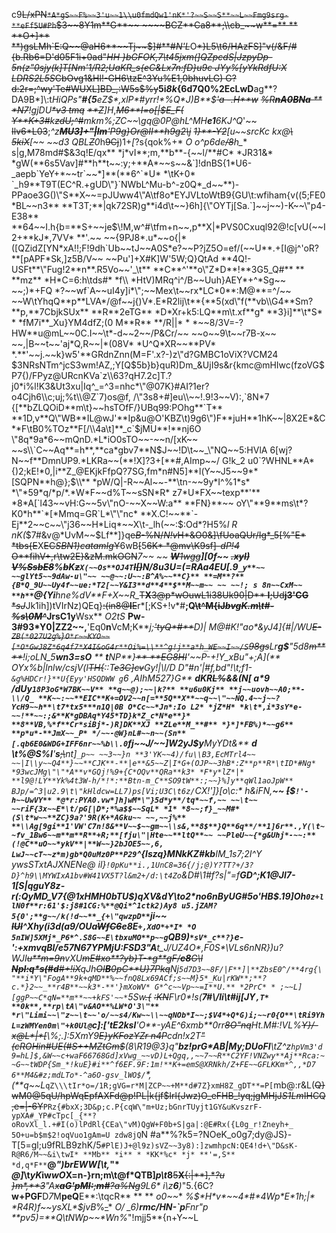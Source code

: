 c9~~L/xPN`*A*gS~~F%~~3'u~~1\\u0fmdQw1'nK*'?~~S~~S**~~L~~Fmg9srg-**eFf5U#Ph`$3~~8Y1m**G**~~ ~~~~BCZ**Ca8**;\\cb_~~w**=** ** **O+]** **)gsLMh`E:Q~~@aH6**~~Tj~~$]#**#*N'L*~~O~~*}L5\t6/HAzFS]\"v(/&F/#{b.Rb6=D'd05F1i+0ad\"*HH }bGFOK,7\t45jxm(]QZpcdS|JzpyDp-5n(z\"0sjy(k]T[Nm'1/R2;UaKR_s{eC&Lx7n:fD}u9c JYy%[yYkRdfU:X LDRS2L5S*CbOvg1&Hl!-GH6\tzE^3Yu%E1,0bhuvLG) G?d:2r=;^wy'Te#WUXL]BD_,:W5s$%y~~**5i*8k*{6d7Q0%2EcLwD**ag**?DA9B*]\\:t*HiQPs\"**#{5**eZ$*,xlP*#yrr!*%Q*J)B**$~~'a -.H**w~~ ~~%R**nA0BNa** ** *N7~~!gjDU~~*v3 tmq~~ ~~**Z~~]H*,*~~M6**I=o[|$E_F(~~ ~~Y**K+3#~~k~~zdU;^#~~*mkm%*;ZC~~\\gq@0P@hL^MH**e1**6KJ^Q*'~~ ~~Ilv6*L03~~;*^*z~~**MU3]+\"|lm**'P9g}Or@II**h9g2\\j~~ ~~1}**-Y2~~[u~~srcK*c kx@~~\\~~ ~~5kiX~~[~~ ~~d3* *QBL~~Z~~0*h~~9Cj~~)1+*[*?s{qok%+* *O* *o^p6de~~/8~~h_** s|g,M78md#$&3q!E/qx** *j*vI**;m,**b**-{~~l/**#C* *JR31&* *gW(**6s5Vav]#**h**t~~:y;+**A*~~s~~&`]!dnBS{1*U6-_aepb`YeY+*~~tr`~~*]**(**6^`*U* *\tK+0* `_h9**T9T(EC^R.+gUD\"}`NWbL^Mu-b^-z0Q*_d~~**)-PPaoe3G()\"S**X~~=pJUww4\"A\tf8o*EYJVLtoWtB9{GU\t:wfiham{v((5;FE0*BL~~n3** **T3T;**|qk72SR)g**i4d\t~~}6h]{\"OYTj[Sa.`]~~j~~)-K~~\"p4-E38** **64~~I.h{b=**S+~~je$\!M,w^#\tfm+n~~,p**X|*PVS0Cxuql92@!c[vU(~~I2+**kJ*,7VV* **'.~~ ~~{9PJ8*.u*~~o{|*([QZidZ[YN*xA!!;F!9dh`Ub~~tJ~~A0S*e?~~P?jZ5O=ef/(~~U**.+[I@j^'oR?**[pAPF*Sk,]z5B/V~~ ~~Pu']+X#K]W'5W;Q}QtAd **4Q!-USFt**\"Fug!2**n**.R5Vo~~'_\t** **C**^'**o\"Z*D**!**3G5_Q#** ** **mz** *H*C=6:h\tds#* *f\\ *HtV)MRq^i^/B~~Uuh}AEY*+^*Sg~~ ~~;)*+FQ *?~~wf`A~~uI4y]i*\";~~Mex\t~~rx*LC*0**:M@**=^/~~ ~~W\tYhqQ**p**LVA*/@f~~j{)V*.E*R2lij\t**{**5(xd\"f(**vb\\G4**Sm?**p,**7CbjkSUx** **R**2eTG** *D*Xr+k5:LQ**m\t.xf**g* **3}i]**\t*S* * *fM7i**_Xu}YM4dfZ;(0 M**R** **/R||* * *~~8/3V=-?HW**u@mL~~0C.I~~\t*-d~~2~~/P&Cr/~~ ~~o~~9\t~~r7B-x~~ ~~,|B~~t~~'aj*Q,R~~|*(08V* *U^Q*XR~~**PV* *.**'~~j.~~k}w5'**GRdnZnn(M=F'.x?-)z\"d?GMBC1oViX?VCM24 $3NRsNTm^jcS3wm!AZ,;Y[Q$5b}b}quR)Dm_&UjI9s&r{kmc@mHIwc(fzoVG$P7{)/FPyz@URcnKVa`z\\63?qH7.2c]T.?j0*i%l!K3&Ut3xu|Iq^_=^3=nhc*\"@07K}#AI?1er?o4Cjh6\\c;uj;%t\\@Z`7)os@f, /\"3s8+#]eu\\~~!.9!3~~V):,`8N*7 {[**bZLQOiD**m\t}~~hsTOfF/}UBq99:POhg**`T** **1D,v**Q\"WB**IL@wJ'**Ip&u@O'KBZ\t)9g6\")F**juH**1hK~~|8X2E*&C**F\tB0%TOz**F[/\\4a\t]**_c`$jMU**!**nj6O \"8q*9a*6~~mQnD.*L*iO0sTO~~-~~n/[xK~~ ~~s\\`C~~Aq**=h**,**ca*gbv7**N$J~~!D\t~~_\"NQ~~5:HVlA 6[wj?N~~f**DmnUP9.*LKRa~~(**!X]?3+[**#,AImp~~/ G!k_2 u0`?WHNL**A*{)2;kE!*0,|i**Z_@EKjkFfpQ?7SG,fm*n#N5]**l(Y~~J5~~9**[SQPN**h@};$\\** *pW/Q|-R~~Al~~-**\tn-~~9y*I^%1*s* *\"*59*q/*p/*.*W*F~~d%T~~sSN*R* z7*U*FX~~texp**'** *8*A[`l43~~vH:G~~5v\"nO-~~X~~W:a** **FN}**~~ oY\"**9**ms\t*?K0*h**`*[*Mmq=GR`L*\"\"nc* **X.C!~~**`-Ej**2~~c~~\"j36~~H*Liq*~~X\t-_lh(~~:$:Od*?H5%*l R* *nK(*$7#&v@*UvM~~$Lf**]}q~~e*B*-%N/*N!v*H*&O0&]\\fUoaQUr/Ig*_5[%\"E* *tbs{E~~X~~EC*SBN1)*c*atamIg*Y~~6wB~~[~~5~~6K* *@mv\\K9sf]-*dP!4* ~~O**fihV+,r\tw2E}&zM~~.mkOGN~~*7~~ ~~ ~~**W**1wgg~~**][0f~~ ~~.xyI)~~ ~~V%SsbE8~~%~~b~~K~~z~~`X(~~Os**OJ4T`~~I[)~~N/8u3U=(=RAa4EU[.9`_y**~~ ~~glYt5~~9dAw-u\"~~ ~~@~~:U~~:B^A%~~**C}** **=M**?**{B*Q_9U~~Uy4f~~ue:*T2[~~Y&I3**d**4**$**M~~m~~ ~~ ~~!; s 8n~~CxM~~ **h**`@{Yi**hne%dV**F+X~~R_*~~T**X**3@p*wOuwL1i38Uk90|D** **I**;Ud**j3'CG** **sJ*~~Jk1ih])tVIrNz)QEq}~~:(in8@**l**E~~r*[;KS+!v*#**;Q~~\t^M{iJ*bvgK.m\t#*-*%s\\*0*M^*~~JrsC1y**Wsx** *O2tS* **Pw-3#93*Y0|ZZ2~~,**'Eq0**n**VcM;K**_j;~~'tyQ*#**~~D)| M@#K!\"ao*&yJ*4]{#|/WU~~E-`ZB(*027U2g%}O*r~~KYO~~[*O*GwJ8Z*6q4f7*X4I&oG4r**Oi%=\\**^g!j**a*h_WE~~I~~/S`98gs~~Lr**g$**\"5d8~~m** **~~!i;oLN_5**wn3=sO** ** **t**NP**}~~** **EG8HI~~'~~P-+*!Y_xBu\"+;A](** *OYx%b|lnlw*/csjV(l~~TH{~~:*:T~~e3C]cv~~Gy!|\\l/D D\"#n'*|#f,bd\"!\t;f1-`&g%HDCr!}**U{Eyy'HSQDWW g`6 ,A*IhM52*7}G** **dKR~~L%~~&&(N[ a*9 /*dUy`18P3oG*W7BK~~V** **q~~@);~~|k?** **u6u0Kj** **j~~uovh~~A0;**-\\/Q_ **K~~:~~**EIC**K+=OV2~~n[=**5Q**X**~~q~~\"~~NQ.4~~j~~? YcH9~~h**\t7*tx5***n1Q|0B O*Cc~~*Jn*:Io L2* *jZ*H* *k\t*,i*3sY*e-~~!**~~:;&**K*gDBAq*Y45*TD}k*Z_c*N*e**}* **8**VB,%*f**Cr*siBj*-)R]DK**XJ **ZLe**M_**#** *}*]*FB%)*~~g6** **p*u*-**JmX~~_P* */~~-@W}nL#~~n~~(Sn**[.qb6E0&WDG+IFF6nr~~%b\\.0`fj~~J*/~~]W2yJ$y**MyYDt&** **d** **\t%@S%I**'**s**~~;\\~~nt]`_p~~ ~~3~~}n **3'YK~~4)/fu\\B3,EcMTrl4~~ ~~|I\\y~~Q4**}~~**CJK**-**|e**&5~~Z|I*G+(OJP~~3hB*:Z**p**R*\tID*#Ng* *93wcJMg\"\"*A**v*GQj!%9+{C*OQv**QRa**k3* *F*y*lZ*|* **l9@!LY**Yk%4t3W-h/*!*:**Btn-m_C**SO9tW**:;~~}%]y**qWl1aoJpW** BJp/=^3|u2.9\t\"kHldcw=LL7)ps[Vi;U3C\t6z/`CX!']}[o\\c:* *h&iFN*,**~~ ~~[~~$`!'-h~~UwVY** *@*r:PYA0.vw*]h]wM*\"}5d*y**/tq*~~f,~~ ~~\t~~ ~~riF{3x~~E*\t/pG[|D*;*%a$$~~SqL* *1* *8~~;f}_~~M#*(S\t*w~~**ZC}9a?'9R(K+*AGku~~ ~~,~~j%** **\\Ag[9gi**1'VW'C7n!8&**V~~$~~gm~~\\s&,**8$**}Q**6q**/**1]6r**.,Y(\t~~fv_1Bw6~~m**m**R**+R;**[fju\"|Hte~~**ltQ**~~ ~~PleU~~{*g&Uhj*-~~:**(!@C**uO~~*ykV**|**W~~}2bJOE5~~,6, LwJ~~cT~~z*m)gb*Q0uMz0P**P29`^{lszq}**MNk**KZ#kb**IM_1s7;2I^Y ywsSTxtAJXNENe@ il}`!0pKu**i.,1UnC8=36{/j;@)Y?TT?+/3?D}^h9\\MYWIxA1bv#W41VX5T?l&m2+/d:\t4Zo`&D#\\1#f?s|\"=f**GD^;K1@Jl7-1[S|qguY8z-r(:QyMD_V7{@**1xHMH0bTU**$)qXV&dY\to2*no6nByUG#5o'HB$.19]Oh`0z+llN0f**r:61'$:j8#1CG:%**@Qi*^1ctk2)Ay8 u5.jZAM?5{0';**g~~/k(!d~~**_{+\"qwzpD**`ji~~ ~~lUI~~^Xhy(i3d(a9/OUa~~WfC6~~e8E`+,XdO*+*I* *O 5nIW]5XMj*_P6*^.S8G~~E\tbxuMO**p~~g`**QB**9)`*sV*_c**?}`*e*-':+xmvqBl/e57N67YPM*jU:F*SD3\"A**t_J/UZ4O*,F0S*\\VLs6nNR})u?WJI~~u**m=9n~~vXU~~mE#xo**?yb}T-*g**gF/**c8**G\\I~~ ~~**NpI:q*s(#d**#+!iX~~qJh~~OI**B**0pC**U}7Pkq~~Nj`5d7D3~~8F/|F**]|**ZbsE0^/**4rg{\"**i*Y\"FogA**9k+qMD**%~~fnQ8Lx69ACf;s~~M}5*_Ku|rKW**;**?c.*}2~~_**r4B**~~k3*-**'}mXoWV* G*^c~~Vp~~=I**U.** *2PrC* * ;~~L][ggP~~C*qN=**m**~~+kFS'~~*`5*Sw*~~.{~~ ~~:KN~~F\\r0*!s(**7#\\/li\t#ij[JY`,T* **0k**,**rp\tA\"v&AO**%LW*O'3\"** *r\"Limi~~\"z~~\t~~'o/~~s4/Kw~~\\~~qNOb*I~~;$V4*+Q*G)i;~~r0{O**\tRi9YhL=zWMYen0m\"+k0Ul@`c]:['tE2ksl**'O**-yAE^6xmb**0rr~~8O\"nq~~Ht.M#:!VL%~~Y}*/-x*@L*|*[~~\\%;.]:5XmY9~~E}yKFozYZr n4P~~cdn!x2T~~\"(cRO*Hin#UE(#S++M*ZtGm$~~(8\\R19@3}q\"**bz!prG*AB|My;DUoFI**\tZ^z`hpVm3'd9=hL]$,&W~~c+waF66768Gd]xVwg_~~vD)L+Qgq,,~~7~~R**C2YF!VNZwy**Aj**Rca:~~G~~tWDP{Sm_*!kuE}#i**^f6EF.9F:1m!**K+=emS@XRNkh/Z+FE~~GFLKKm*^,,*D7 6**M4&#z;mdLTo*-^a6O-gsv_lWO$/`*,(**q~~L_`qZ\\\tIr*o=/1R;gVG=r*M|ZCP~~+M**d#7Z}xmH8Z_gDT**=P[`mb@:r&L(~~Q}wM0@5qU/hpWqEpfAXFd@p!PL|k{jf$Irl{Jwz)O_eFHB_!yq;jgMHjJ*S1Lm*IHCQ,e=|-6Y~~`PRz{#bxX;3D&p;c.P{cqW\"m+Uz;bGnrTUyjt1GY&uKvszrF-ypXA#_YP#cTpc[_{**?oRovXl_l.+#I(o)lPdRl{CEa\"vM)QgW+F0b+S|ga|:@E#Rx({L0g_r!Zneyh+_ 5O+u=b$m$2!oqVuo1gAm=U zdw8jQ`N #a**%?k5=?NOeK_o0g7;dy@JS}-T[5=gl;u9fRLB9zhK/5`#PlE)J+@l9z)sVZ~~3y8):]zwmhpcN:QE4!d+\"D&sK-R@R6/M~~&i\twI* **Mb** *i** * *KK*%c* *j* **'=,S** *d,q*F**`**@*\")brEWW[\t,*\"* *@]*\t*yK*iw*wO*X=n-}rn;m\t@f*QTB]*p\t*8**~~5**X**{:|**],*~~_~~?u~~ ~~}m*,**3~~\"A~~x**aG'pMI:**;**m#**?a%Ng~~9L6* *i\\z**6**)*_\"5.{6C?**w+**PG**F**D*7*M**peQ**E**:\tqcR** ** ** *o0~~** *%$*H*v*~~4*#*4Wp*E*1h;|* *R4R)f~~ysXL*$jvB*%~~_~~* *O/* *_**6*)**rmc/HN-`p**Fnr\"p* **pv5)=**Q\tNWp~~**Wn*%*\"!mjj5**{n+Y~~L